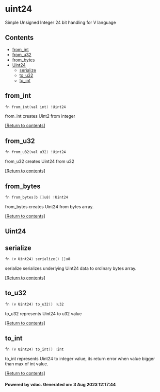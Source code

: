 # uint24
Simple Unsigned Integer 24 bit handling for V language


## Contents
- [from_int](#from_int)
- [from_u32](#from_u32)
- [from_bytes](#from_bytes)
- [Uint24](#Uint24)
  - [serialize](#serialize)
  - [to_u32](#to_u32)
  - [to_int](#to_int)

## from_int
```v
fn from_int(val int) !Uint24
```

from_int creates Uint2 from integer

[[Return to contents]](#Contents)

## from_u32
```v
fn from_u32(val u32) !Uint24
```

from_u32 creates Uint24 from u32

[[Return to contents]](#Contents)

## from_bytes
```v
fn from_bytes(b []u8) !Uint24
```

from_bytes creates Uint24 from bytes array.  

[[Return to contents]](#Contents)

## Uint24
## serialize
```v
fn (v Uint24) serialize() []u8
```

serialize serializes underlying Uint24 data to ordinary bytes array.  

[[Return to contents]](#Contents)

## to_u32
```v
fn (v Uint24) to_u32() !u32
```

to_u32 represents Uint24 to u32 value

[[Return to contents]](#Contents)

## to_int
```v
fn (v Uint24) to_int() !int
```

to_int represents Uint24 to integer value, its return error when value bigger than max of int value.  

[[Return to contents]](#Contents)

#### Powered by vdoc. Generated on: 3 Aug 2023 12:17:44

